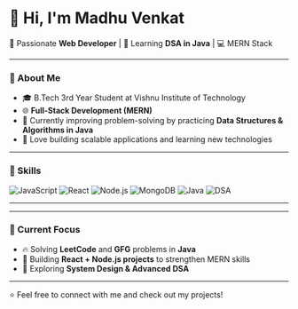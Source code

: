 # 👋 Hi, I'm Madhu Venkat  

🚀 Passionate **Web Developer** | 🌱 Learning **DSA in Java** | 💻  MERN Stack  

---

### 💼 About Me
- 🎓 B.Tech 3rd Year Student at Vishnu Institute of Technology  
- 🌐 **Full-Stack Development (MERN)**  
- 📘 Currently improving problem-solving by practicing **Data Structures & Algorithms in Java**  
- 🌱 Love building scalable applications and learning new technologies  

---

### 🚀 Skills  
![JavaScript](https://img.shields.io/badge/Code-JavaScript-yellow?logo=javascript)
![React](https://img.shields.io/badge/Frontend-React-blue?logo=react)
![Node.js](https://img.shields.io/badge/Backend-Node.js-green?logo=node.js)
![MongoDB](https://img.shields.io/badge/Database-MongoDB-brightgreen?logo=mongodb)
![Java](https://img.shields.io/badge/Language-Java-red?logo=java)
![DSA](https://img.shields.io/badge/Learning-DSA-orange)

---


---

### 📌 Current Focus  
- 🔥 Solving **LeetCode** and **GFG** problems in **Java**  
- 🚀 Building **React + Node.js projects** to strengthen MERN skills  
- 📖 Exploring **System Design & Advanced DSA**  

---

⭐️ Feel free to connect with me and check out my projects!  
